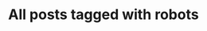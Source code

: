 ---
layout: tag
title: "All posts tagged with robots"
permalink: /weblog/tags/robots/
taxonomy: robots
---